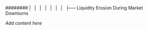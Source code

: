 ######## |   |   |   |   |   |   |   ├── Liquidity Erosion During Market Downturns

*Add content here*